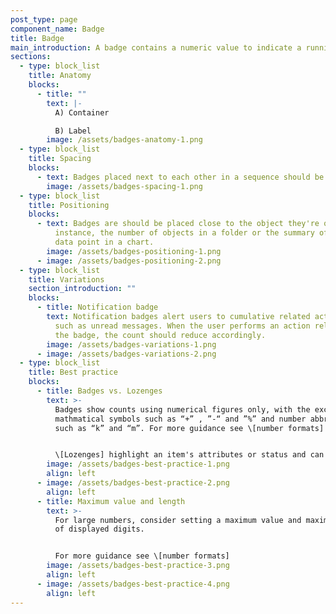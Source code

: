 ```yaml
---
post_type: page
component_name: Badge
title: Badge
main_introduction: A badge contains a numeric value to indicate a running tally
sections:
  - type: block_list
    title: Anatomy
    blocks:
      - title: ""
        text: |-
          A) Container 

          B) Label
        image: /assets/badges-anatomy-1.png
  - type: block_list
    title: Spacing
    blocks:
      - text: Badges placed next to each other in a sequence should be spaced 8px apart.
        image: /assets/badges-spacing-1.png
  - type: block_list
    title: Positioning
    blocks:
      - text: Badges are should be placed close to the object they're quantifying, for
          instance, the number of objects in a folder or the summary of each
          data point in a chart.
        image: /assets/badges-positioning-1.png
      - image: /assets/badges-positioning-2.png
  - type: block_list
    title: Variations
    section_introduction: ""
    blocks:
      - title: Notification badge
        text: Notification badges alert users to cumulative related actionable items,
          such as unread messages. When the user performs an action related to
          the badge, the count should reduce accordingly.
        image: /assets/badges-variations-1.png
      - image: /assets/badges-variations-2.png
  - type: block_list
    title: Best practice
    blocks:
      - title: Badges vs. Lozenges
        text: >-
          Badges show counts using numerical figures only, with the exception of
          mathmatical symbols such as “+” , ”-“ and ”%” and number abbreviations
          such as “k” and “m”. For more guidance see \[number formats]


          \[Lozenges] highlight an item's attributes or status and can use alphanumeric characters.
        image: /assets/badges-best-practice-1.png
        align: left
      - image: /assets/badges-best-practice-2.png
        align: left
      - title: Maximum value and length
        text: >-
          For large numbers, consider setting a maximum value and maximum number
          of displayed digits.


          For more guidance see \[number formats]
        image: /assets/badges-best-practice-3.png
        align: left
      - image: /assets/badges-best-practice-4.png
        align: left
---
```

